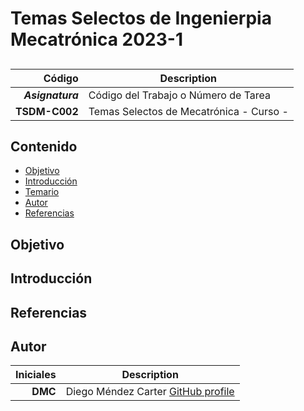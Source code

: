 # Temas Selectos de Ingenierpia Mecatrónica 2023-1


## 

| Código | Description |
| ------:| ----------- |
| ***Asignatura*** | Código del Trabajo o Número de Tarea| 
| **TSDM-C002** | Temas Selectos de Mecatrónica - Curso -   |

## Contenido

- [Objetivo](#objetivo)
- [Introducción](#introduccion)
- [Temario](#temario)
- [Autor](#autor)
- [Referencias](#referencias)


## Objetivo


## Introducción



 
## Referencias
 
## Autor
| Iniciales  | Description |
| ----------:| ----------- |
| **DMC**  | Diego Méndez Carter [GitHub profile](https://github.com/Laos198) |
